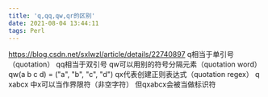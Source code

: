 ```yaml
---
title: 'q,qq,qw,qr的区别'
date: 2021-08-04 13:44:11
tags: Perl
---
```

<https://blog.csdn.net/sxlwzl/article/details/22740897>
q相当于单引号（quotation）
qq相当于双引号
qw可以用别的符号分隔元素（quotation word）
qw(a b c d) = ("a", "b", "c", "d")
qx代表创建正则表达式（quotation regex）
q xabcx 中x可以当作界限符（非空字符）
但qxabcx会被当做标识符